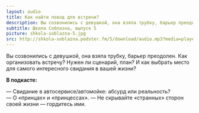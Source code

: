 ```yaml
---
layout: audio
title: Как найти повод для встречи?
description: Вы созвонились с девушкой, она взяла трубку, барьер преодолен. Дальше вам надо встретиться...
subtitle: Школа Соблазна, выпуск 5
picture: shkola-soblazna-5.jpg
src: http://shkola-soblazna.podster.fm/5/download/audio.mp3?media=player
---
```


Вы созвонились с девушкой, она взяла трубку, барьер преодолен. Как организовать встречу? Нужен ли сценарий, план? И как выбрать место для самого интересного свидания в вашей жизни?

**В подкасте:**

— Свидание в автосервисе/автомойке: абсурд или реальность?
— О «принцах» и «принцессах».
— Не скрывайте «странных» сторон своей жизни — гордитесь ими. 
